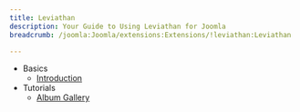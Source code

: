 ```yaml
---
title: Leviathan
description: Your Guide to Using Leviathan for Joomla
breadcrumb: /joomla:Joomla/extensions:Extensions/!leviathan:Leviathan

---
```


* Basics
    * [Introduction]()
* Tutorials
    * [Album Gallery]()
